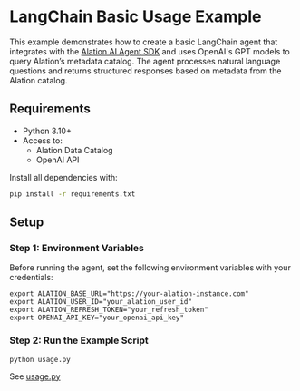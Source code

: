 # LangChain Basic Usage Example

This example demonstrates how to create a basic LangChain agent that integrates with the [Alation AI Agent SDK](https://github.com/Alation/alation-ai-agent-sdk) and uses OpenAI's GPT models to query Alation’s metadata catalog. The agent processes natural language questions and returns structured responses based on metadata from the Alation catalog.

## Requirements

- Python 3.10+
- Access to:
  - Alation Data Catalog
  - OpenAI API

Install all dependencies with:

```bash
pip install -r requirements.txt
```

## Setup

### Step 1: Environment Variables
Before running the agent, set the following environment variables with your credentials:
```
export ALATION_BASE_URL="https://your-alation-instance.com"
export ALATION_USER_ID="your_alation_user_id"
export ALATION_REFRESH_TOKEN="your_refresh_token"
export OPENAI_API_KEY="your_openai_api_key"
```

### Step 2: Run the Example Script
```
python usage.py
```

See [usage.py](./usage.py)
